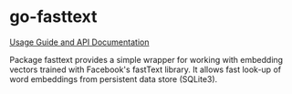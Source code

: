 # go-fasttext

[Usage Guide and API Documentation](https://godoc.org/github.com/justinfargnoli/go-fasttext)

Package fasttext provides a simple wrapper for working with embedding vectors trained with Facebook's fastText library.
It allows fast look-up of word embeddings from persistent data store (SQLite3).

